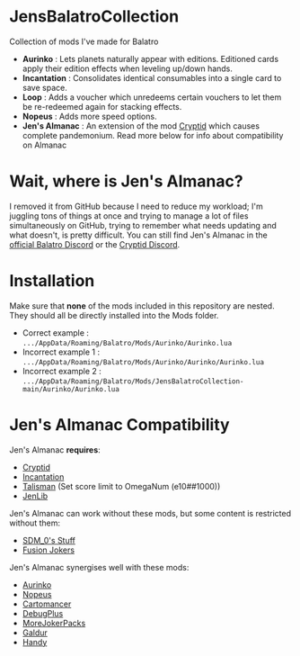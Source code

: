 # JensBalatroCollection
Collection of mods I've made for Balatro

- **Aurinko** : Lets planets naturally appear with editions. Editioned cards apply their edition effects when leveling up/down hands.
- **Incantation** : Consolidates identical consumables into a single card to save space.
- **Loop** : Adds a voucher which unredeems certain vouchers to let them be re-redeemed again for stacking effects.
- **Nopeus** : Adds more speed options.
- **Jen's Almanac** : An extension of the mod [Cryptid](https://github.com/MathIsFun0/Cryptid) which causes complete pandemonium.
Read more below for info about compatibility on Almanac

# Wait, where is Jen's Almanac?
I removed it from GitHub because I need to reduce my workload; I'm juggling tons of things at once and trying to manage a lot of files simultaneously on GitHub, trying to remember what needs updating and what doesn't, is pretty difficult. You can still find Jen's Almanac in the [official Balatro Discord](https://discord.com/channels/1116389027176787968/1262697083438235729) or the [Cryptid Discord](https://discord.gg/eUf9Ur6RyB).

# Installation

Make sure that **none** of the mods included in this repository are nested. They should all be directly installed into the Mods folder.

- Correct example : `.../AppData/Roaming/Balatro/Mods/Aurinko/Aurinko.lua`
- Incorrect example 1 : `.../AppData/Roaming/Balatro/Mods/Aurinko/Aurinko/Aurinko.lua`
- Incorrect example 2 : `.../AppData/Roaming/Balatro/Mods/JensBalatroCollection-main/Aurinko/Aurinko.lua`

# Jen's Almanac Compatibility
Jen's Almanac **requires**:
- [Cryptid](https://github.com/MathIsFun0/Cryptid)
- [Incantation](https://github.com/jenwalter666/JensBalatroCollection/tree/main/Incantation)
- [Talisman](https://github.com/MathIsFun0/Talisman) (Set score limit to OmegaNum (e10##1000))
- [JenLib](https://github.com/jenwalter666/JensBalatroCollection/tree/main/JenLib-old) <!--- Link to jenLib-old till 0.1.0 -->

Jen's Almanac can work without these mods, but some content is restricted without them:
- [SDM_0's Stuff](https://github.com/SDM0/SDM_0-s-Stuff)
- [Fusion Jokers](https://github.com/itayfeder/Fusion-Jokers)

Jen's Almanac synergises well with these mods:
- [Aurinko](https://github.com/jenwalter666/JensBalatroCollection/tree/main/Aurinko)
- [Nopeus](https://github.com/jenwalter666/JensBalatroCollection/tree/main/Nopeus)
- [Cartomancer](https://github.com/stupxd/Cartomancer)
- [DebugPlus](https://github.com/WilsontheWolf/DebugPlus)
- [MoreJokerPacks](https://github.com/Samario1/MoreJokerPacks)
- [Galdur](https://github.com/Eremel/Galdur)
- [Handy](https://github.com/SleepyG11/HandyBalatro)
